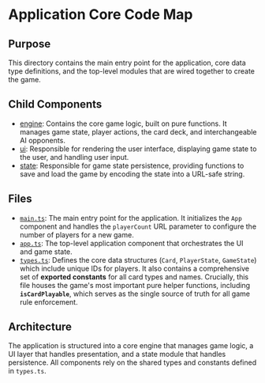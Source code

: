 # Application Core Code Map

## Purpose

This directory contains the main entry point for the application, core data type definitions, and the top-level modules that are wired together to create the game.

## Child Components

- [engine](./engine/codemap.md): Contains the core game logic, built on pure functions. It manages game state, player actions, the card deck, and interchangeable AI opponents.
- [ui](./ui/codemap.md): Responsible for rendering the user interface, displaying game state to the user, and handling user input.
- [state](./state/codemap.md): Responsible for game state persistence, providing functions to save and load the game by encoding the state into a URL-safe string.

## Files

- [`main.ts`](../../src/main.ts): The main entry point for the application. It initializes the `App` component and handles the `playerCount` URL parameter to configure the number of players for a new game.
- [`app.ts`](../../src/app.ts): The top-level application component that orchestrates the UI and game state.
- [`types.ts`](../../src/types.ts): Defines the core data structures (`Card`, `PlayerState`, `GameState`) which include unique IDs for players. It also contains a comprehensive set of **exported constants** for all card types and names. Crucially, this file houses the game's most important pure helper functions, including **`isCardPlayable`**, which serves as the single source of truth for all game rule enforcement.

## Architecture

The application is structured into a core engine that manages game logic, a UI layer that handles presentation, and a state module that handles persistence. All components rely on the shared types and constants defined in `types.ts`. 